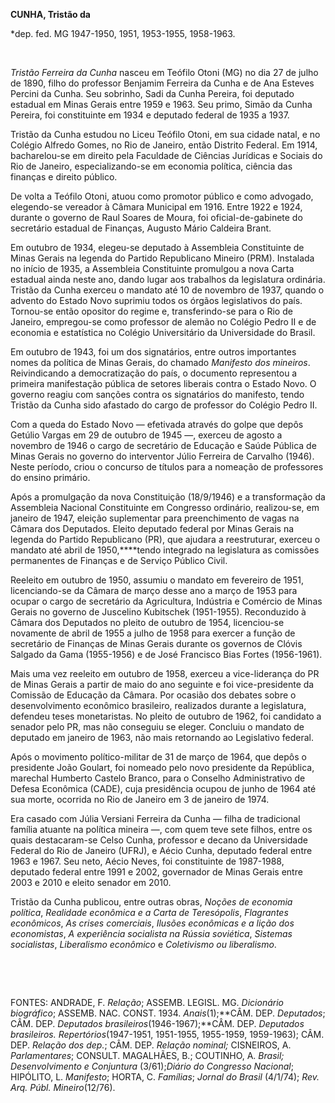**CUNHA, Tristão da**

\*dep. fed. MG 1947-1950, 1951, 1953-1955, 1958-1963.

 

*Tristão Ferreira da Cunha* nasceu em Teófilo Otoni (MG) no dia 27 de
julho de 1890, filho do professor Benjamim Ferreira da Cunha e de Ana
Esteves Percini da Cunha. Seu sobrinho, Sadi da Cunha Pereira, foi
deputado estadual em Minas Gerais entre 1959 e 1963. Seu primo, Simão da
Cunha Pereira, foi constituinte em 1934 e deputado federal de 1935 a
1937.

Tristão da Cunha estudou no Liceu Teófilo Otoni, em sua cidade natal, e
no Colégio Alfredo Gomes, no Rio de Janeiro, então Distrito Federal. Em
1914, bacharelou-se em direito pela Faculdade de Ciências Jurídicas e
Sociais do Rio de Janeiro, especializando-se em economia política,
ciência das finanças e direito público.

De volta a Teófilo Otoni, atuou como promotor público e como advogado,
elegendo-se vereador à Câmara Municipal em 1916. Entre 1922 e 1924,
durante o governo de Raul Soares de Moura, foi oficial-de-gabinete do
secretário estadual de Finanças, Augusto Mário Caldeira Brant.

Em outubro de 1934, elegeu-se deputado à Assembleia Constituinte de
Minas Gerais na legenda do Partido Republicano Mineiro (PRM). Instalada
no início de 1935, a Assembleia Constituinte promulgou a nova Carta
estadual ainda neste ano, dando lugar aos trabalhos da legislatura
ordinária. Tristão da Cunha exerceu o mandato até 10 de novembro de
1937, quando o advento do Estado Novo suprimiu todos os órgãos
legislativos do país. Tornou-se então opositor do regime e,
transferindo-se para o Rio de Janeiro, empregou-se como professor de
alemão no Colégio Pedro II e de economia e estatística no Colégio
Universitário da Universidade do Brasil.

Em outubro de 1943, foi um dos signatários, entre outros importantes
nomes da política de Minas Gerais, do chamado *Manifesto* *dos
mineiros*. Reivindicando a democratização do país, o documento
representou a primeira manifestação pública de setores liberais contra o
Estado Novo. O governo reagiu com sanções contra os signatários do
manifesto, tendo Tristão da Cunha sido afastado do cargo de professor do
Colégio Pedro II.

Com a queda do Estado Novo — efetivada através do golpe que depôs
Getúlio Vargas em 29 de outubro de 1945 —, exerceu de agosto a novembro
de 1946 o cargo de secretário de Educação e Saúde Pública de Minas
Gerais no governo do interventor Júlio Ferreira de Carvalho (1946).
Neste período, criou o concurso de títulos para a nomeação de
professores do ensino primário.

Após a promulgação da nova Constituição (18/9/1946) e a transformação da
Assembleia Nacional Constituinte em Congresso ordinário, realizou-se, em
janeiro de 1947, eleição suplementar para preenchimento de vagas na
Câmara dos Deputados. Eleito deputado federal por Minas Gerais na
legenda do Partido Republicano (PR), que ajudara a reestruturar, exerceu
o mandato até abril de 1950,****tendo integrado na legislatura as
comissões permanentes de Finanças e de Serviço Público Civil.

Reeleito em outubro de 1950, assumiu o mandato em fevereiro de 1951,
licenciando-se da Câmara de março desse ano a março de 1953 para ocupar
o cargo de secretário da Agricultura, Indústria e Comércio de Minas
Gerais no governo de Juscelino Kubitschek (1951-1955). Reconduzido à
Câmara dos Deputados no pleito de outubro de 1954, licenciou-se
novamente de abril de 1955 a julho de 1958 para exercer a função de
secretário de Finanças de Minas Gerais durante os governos de Clóvis
Salgado da Gama (1955-1956) e de José Francisco Bias Fortes (1956-1961).

Mais uma vez reeleito em outubro de 1958, exerceu a vice-liderança do PR
de Minas Gerais a partir de maio do ano seguinte e foi vice-presidente
da Comissão de Educação da Câmara. Por ocasião dos debates sobre o
desenvolvimento econômico brasileiro, realizados durante a legislatura,
defendeu teses monetaristas. No pleito de outubro de 1962, foi candidato
a senador pelo PR, mas não conseguiu se eleger. Concluiu o mandato de
deputado em janeiro de 1963, não mais retornando ao Legislativo federal.

Após o movimento político-militar de 31 de março de 1964, que depôs o
presidente João Goulart, foi nomeado pelo novo presidente da República,
marechal Humberto Castelo Branco, para o Conselho Administrativo de
Defesa Econômica (CADE), cuja presidência ocupou de junho de 1964 até
sua morte, ocorrida no Rio de Janeiro em 3 de janeiro de 1974.

Era casado com Júlia Versiani Ferreira da Cunha — filha de tradicional
família atuante na política mineira —, com quem teve sete filhos, entre
os quais destacaram-se Celso Cunha, professor e decano da Universidade
Federal do Rio de Janeiro (UFRJ), e Aécio Cunha, deputado federal entre
1963 e 1967. Seu neto, Aécio Neves, foi constituinte de 1987-1988,
deputado federal entre 1991 e 2002, governador de Minas Gerais entre
2003 e 2010 e eleito senador em 2010.

Tristão da Cunha publicou, entre outras obras, *Noções de* *economia
política*, *Realidade econômica e a Carta de Teresópolis*, *Flagrantes
econômicos*, *As* *crises comerciais*, *Ilusões econômicas e a lição dos
economistas*, *A experiência socialista na* *Rússia soviética*,
*Sistemas socialistas*, *Liberalismo econômico* e *Coletivismo ou
liberalismo*.

 

 

FONTES: ANDRADE, F. *Relação*; ASSEMB. LEGISL. MG. *Dicionário
biográfico*; ASSEMB. NAC. CONST. 1934. *Anais*(1);**CÂM. DEP.
*Deputados*; CÂM. DEP. *Deputados brasileiros*(1946-1967);**CÂM. DEP.
*Deputados brasileiros. Repertórios*(1947-1951, 1951-1955, 1955-1959,
1959-1963); CÂM. DEP. *Relação dos dep.*; CÂM. DEP. *Relação nominal;*
CISNEIROS, A. *Parlamentares*; CONSULT. MAGALHÃES, B.; COUTINHO, A.
*Brasil; Desenvolvimento e Conjuntura* (3/61);*Diário do Congresso
Nacional*; HIPÓLITO, L. *Manifesto*; HORTA, C. *Famílias*; *Jornal do
Brasil* (4/1/74); *Rev. Arq.* *Públ. Mineiro*(12/76).
